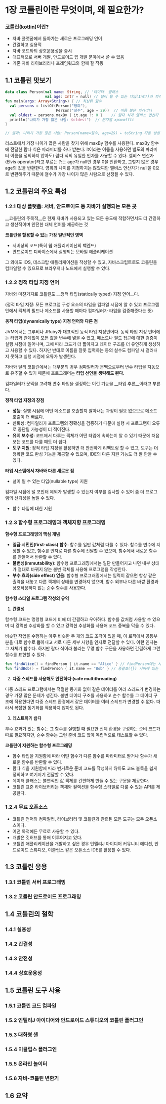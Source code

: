 # 1장 코틀린이란 무엇이며, 왜 필요한가?

### 코틀린(kotlin)이란?

- 자바 플랫폼에서 돌아가는 새로운 프로그래밍 언어
- 간결하고 실용적
- 자바 코드와의 상호운용성을 중시
- 대표적으로 서버 개발, 안드로이드 앱 개발 분야에서 쓸 수 있음
- 기존 자바 라이브러리나 프레임워크와 함께 잘 작동



## 1.1 코틀린 맛보기

```kotlin
data class Person(val name: String,	// '데이터' 클래스
                  val age: Int? = null)	// 널이 될 수 있는 타입(Int?)과 파리미터 디폴트 값
fun main(args: Array<String>) {	// 최상위 함수
  val persons = listOf(Person("영희"), 
                       Person("철수", age = 29))	// 이름 붙은 파라미터
  val oldest = persons.maxBy { it.age ?: 0 }	// 람다 식과 엘비스 연산자
  println("나이가 가장 많은 사람: $oldest")	// 문자열 xpavmfflt
}

// 결과: 나이가 가장 많은 사람: Person(name=철수, age=29) ← toString 자동 생성
```

리스트에서 가장 나이가 많은 사람을 찾기 위해 maxBy 함수를 사용한다. maxBy 함수에 전달한 람다 식은 파라미터를 하나 받는다. it이라는 이름을 사용하면 별도의 파라미터 이름을 정의하지 않아도) 람다 식의 유일한 인자를 사용할 수 있다. 엘비스 연산자(Elvis operator)라고 부르는 ?:는 age가 null인 경우 0을 반환하고, 그렇지 않은 경우 age의 값을 반환한다. 영희의 나이를 지정하지는 않았찌만 엘비스 연산자가 null을 0으로 변환해주기 때문에 철수가 가장 나이가 많은 사람으로 선정될 수 있다.



## 1.2 코틀린의 주요 특성

### 1.2.1 대상 플랫폼: 서버, 안드로이드 등 자바가 실행되는 모든 곳

__코틀린의 주목적__은 현재 자바가 사용되고 있는 모든 용도에 적합하면서도 더 간결하고 생산적이며 안전한 대체 언어를 제공하는 것

__코틀린을 할용할 수 있는 가장 일반적인 영역__

- 서버상의 코드(특히 웹 애플리케이션의 백엔드)
- 안드로이드 디바이스에서 실행되는 모바일 애플리케이션

그 외에도 iOS, 데스크탑 애플리케이션을 작성할 수 있고, 자바스크립트로도 코틀린을 컴파일할 수 있으므로 브라우저나 노드에서 실행할 수 있다.

### 1.2.2 정적 타입 지정 언어

자바와 마찬가지로 코틀린도 __정적 타입(statically typed) 지정 언어__다.

(정적 타입 지정: 모든 프로그램 구성 요소의 타입을 컴파일 시점에 알 수 있고 프로그램 안에서 객체의 필드나 메소드를 사용할 때마다 컴파일러가 타입을 검증해준다는 뜻)

__동적 타입(dynamically type) 지정 언어와 다른 점__

JVM에서는 그루비나 JRuby가 대표적인 동적 타입 지정언어다. 동적 타입 지정 언어에는 타입과 관계없이 모든 값을 변수에 넣을 수 있고, 메소드나 필드 접근에 대한 검증이 실행 시점에 일어나며, 그에 따라 코드가 더 짧아지고 데이터 구조를 더 유연하게 생성하고 사용할 수 있다. 하지만 반대로 이름을 잘못 입력하는 등의 실수도 컴파일 시 걸러내지 못하고 실행 시점에 오류가 발생한다.

자바와 달리 코틀린에서는 대부분의 경우 컴파일러가 문맥으로부터 변수 타입을 자동으로 유추할 수 있기 때문에 프로그래머는 __타입 선언을 생략해도 된다.__

컴파일러가 문맥을 고려해 변수 타입을 결정하는 이런 기능을 __타입 추론__이라고 부른다.

__정적 타입 지정의 장점__

- __성능__: 실행 시점에 어떤 메소드를 호출할지 알아내는 과정이 필요 없으므로 메소드 호출이 더 빠르다.
- __신뢰성__: 컴파일러가 프로그램의 정확성을 검증하기 때문에 실행 시 프로그램이 오류로 중단될 가능성이 더 적어진다.
- __유지 보수성__: 코드에서 다루는 객체가 어떤 타입에 속하는지 알 수 있기 때문에 처음 보는 코드를 다룰 때도 더 쉽다.
- __도구 지원__: 정적 타입 지정을 활용하면 더 안전하게 리팩토링 할 수 있고, 도구는 더 정확한 코드 완성 기능을 제공할 수 있으며, IDE의 다른 지원 기능도 더 잘 만들 수 있다.

__타입 시스템에서 자바와 다른 새로운 점__

- 널이 될 수 있는 타입(nullable type) 지원

컴파일 시점에 널 포인터 예외가 발생할 수 있는지 여부를 검사할 수 있어 좀 더 프로그램의 신뢰성을 높일 수 있다.

- 함수 타입에 대한 지원

### 1.2.3 함수형 프로그래밍과 객체지향 프로그래밍

__함수형 프로그래밍의 핵심 개념__

- __일급 시민인(first-class) 함수__: 함수를 일반 값처럼 다룰 수 있다. 함수를 변수에 지정할 수 있고, 함수를 인자로 다른 함수에 전달할 수 있으며, 함수에서 새로운 함수를 만들어서 반환할 수 있다.
- __불변성(immutability)__: 함수형 프로그래밍에서는 일단 만들어지고 나면 내부 상태가 절대로 바뀌지 않는 불변 객체를 사용해 프로그램을 작성한다.
- __부수 효과(side effect) 없음__: 함수형 프로그래밍에서는 입력이 같으면 항상 같은 출력을 내놓고 다른 객체의 상태를 변경하지 않으며, 함수 외부나 다른 바깥 환경과 상호작용하지 않는 순수 함수를 사용한다.

**함수형 스타일 프로그램 작성의 유익**

1. **간결성**

함수형 코드는 명령형 코드에 비해 더 간결하고 우아하다. 함수를 값처럼 사용할 수 있으며 더 강력한 추상화를 할 수 있고 강력한 추상화를 사용해 코드 중복을 막을 수 있다.

비슷한 작업을 수행하는 아주 비슷한 두 개의 코드 조각이 있을 때, 이 로직에서 공통부분을 따로 함수로 뽑아내고 서로 다른 세부 사항을 인자로 전달할 수 있다. 이런 인자는 그 자체가 함수다. 하지만 람다 식이라 불리는 무명 함수 구문을 사용하면 간결하게 그런 함수를 표현할 수 있다.

```kotlin
fun findAlice() = findPerson { it.name == "Alice" }	// findPerson에는 사람을 찾는 일반 로직이 들어가 있다.
fun findBob() = findPerson { it.name == "Bob" }	// 중괄호({}) 사이에 있는 코드 블록은 찾으려는 사람을 식별한다.
```

2. **다중 스레드를 사용해도 안전하다 (safe multithreading)**

다중 스레드 프로그램에서는 적절한 동기화 없이 같은 데이터를 여러 스레드가 변경하는 경우 가장 많은 문제가 생긴다. 불변 데이터 구조를 사용하고 순수 함수를 그 데이터 구조에 적용한다면 다중 스레드 환경에서 같은 데이터를 여러 스레드가 변경할 수 없다. 따라서 복잡한 동기화를 적용하지 않아도 된다.

3. **테스트하기 쉽다**

부수 효과가 있는 함수는 그 함수를 실행할 때 필요한 전체 환경을 구성하는 준비 코드가 따로 필요하지만, 순수 함수는 그런 준비 코드 없이 독립적으로 테스트할 수 있다.

**코틀린이 지원하는 함수형 프로그래밍**

- 함수 타입을 지원함에 따라 어떤 함수가 다른 함수를 파라미터로 받거나 함수가 새로운 함수를 반환할 수 있다.
- 람다 식을 지원함에 따라 번거로운 준비 코드를 작성하지 않아도 코드 블록을 쉽게 정의하고 여기저기 전달할 수 있다.
- 데이터 클래스는 불변적인 값 객체를 간편하게 만들 수 있는 구문을 제공한다.
- 코틀린 표준 라이브러리는 객체와 컬렉션을 함수형 스타일로 다룰 수 있는 API를 제공한다.

### 1.2.4 무료 오픈소스

- 코틀린 언어와 컴파일러, 라이브러리 및 코틀린과 관련된 모든 도구는 모두 오픈소스이다.
- 어떤 목적에든 무료로 사용할 수 있다.
- 개발은 깃허브를 통해 이루어지고 있다.
- 코틀린 애플리케이션을 개발하고 싶은 경우 인텔리J 아이디어 커뮤니티 에디션, 안드로이드 스튜디오, 이클립스 같은 오픈소스 IDE를 활용할 수 있다.

## 1.3 코틀린 응용

### 1.3.1 코틀린 서버 프로그래밍

### 1.3.2 코틀린 안드로이드 프로그래밍

## 1.4 코틀린의 철학

### 1.4.1 실용성

### 1.4.2 간결성

### 1.4.3 안전성

### 1.4.4 상호운용성

## 1.5 코틀린 도구 사용

### 1.5.1 코틀린 코드 컴파일

### 1.5.2 인텔리J 아이디어와 안드로이드 스튜디오의 코틀린 플러그인

### 1.5.3 대화형 셸

### 1.5.4 이클립스 플러그인

### 1.5.5 온라인 놀이터

### 1.5.6 자바-코틀린 변환기

## 1.6 요약


